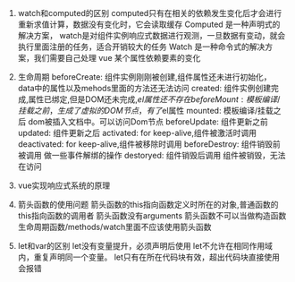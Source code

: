 1. watch和computed的区别
computed只有在相关的依赖发生变化后才会进行重新求值计算，数据没有变化时，它会读取缓存
Computed 是一种声明式的解决方案，
watch是对组件实例响应式数据进行观测，一旦数据有变动，就会执行里面注册的任务，适合开销较大的任务
Watch 是一种命令式的解决方案，我们需要自己处理 vue 某个属性依赖要素的变化
2. 生命周期
beforeCreate: 组件实例刚刚被创建,组件属性还未进行初始化，data中的属性以及mehods里面的方法还无法访问
created: 组件实例创建完成,属性已绑定,但是DOM还未完成,$el属性还不存在
beforeMount:模板编译/挂载之前，生成了虚拟的DOM节点，有了$el属性
mounted: 模板编译/挂载之后 dom被插入文档中。可以访问Dom节点
beforeUpdate: 组件更新之前
updated: 组件更新之后
activated: for keep-alive,组件被激活时调用
deactivated: for keep-alive,组件被移除时调用
beforeDestroy: 组件销毁前被调用 做一些事件解绑的操作
destoryed: 组件销毁后调用 组件被销毁，无法在访问


3. vue实现响应式系统的原理

4. 箭头函数的使用问题
箭头函数的this指向函数定义时所在的对象,普通函数的this指向函数的调用者
箭头函数没有arguments
箭头函数不可以当做构造函数
生命周期函数/methods/watch里面不应该使用箭头函数 

5. let和var的区别
let没有变量提升，必须声明后使用
let不允许在相同作用域内，重复声明同一个变量。
let只有在所在代码块有效，超出代码块直接使用会报错